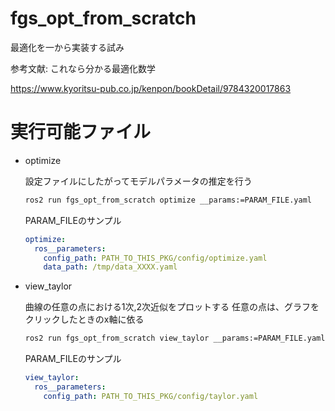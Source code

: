# fgs_opt_from_scratch

最適化を一から実装する試み

参考文献: これなら分かる最適化数学

<https://www.kyoritsu-pub.co.jp/kenpon/bookDetail/9784320017863>

# 実行可能ファイル

- optimize

  設定ファイルにしたがってモデルパラメータの推定を行う

  ```bash
  ros2 run fgs_opt_from_scratch optimize __params:=PARAM_FILE.yaml
  ```

  PARAM_FILEのサンプル

  ```yaml
  optimize:
    ros__parameters:
      config_path: PATH_TO_THIS_PKG/config/optimize.yaml
      data_path: /tmp/data_XXXX.yaml
  ```

- view_taylor

  曲線の任意の点における1次,2次近似をプロットする
  任意の点は、グラフをクリックしたときのx軸に依る

  ```bash
  ros2 run fgs_opt_from_scratch view_taylor __params:=PARAM_FILE.yaml
  ```

  PARAM_FILEのサンプル

  ```yaml
  view_taylor:
    ros__parameters:
      config_path: PATH_TO_THIS_PKG/config/taylor.yaml
  ```
